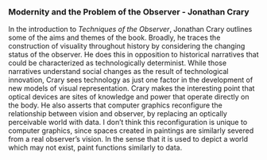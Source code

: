 ### Modernity and the Problem of the Observer - Jonathan Crary 

In the introduction to *Techniques of the Observer*, Jonathan Crary outlines some of the aims and themes of the book. Broadly, he traces the construction of visuality throughout history by considering the changing status of the observer. He does this in opposition to historical narratives that could be characterized as technologically determinist. While those narratives understand social changes as the result of technological innovation, Crary sees technology as just one factor in the development of new models of visual representation. Crary makes the interesting point that optical devices are sites of knowledge and power that operate directly on the body. He also asserts that computer graphics reconfigure the relationship between vision and observer, by replacing an optically perceivable world with data. I don’t think this reconfiguration is unique to computer graphics, since spaces created in paintings are similarly severed from a real observer’s vision. In the sense that it is used to depict a world which may not exist, paint functions similarly to data. 
